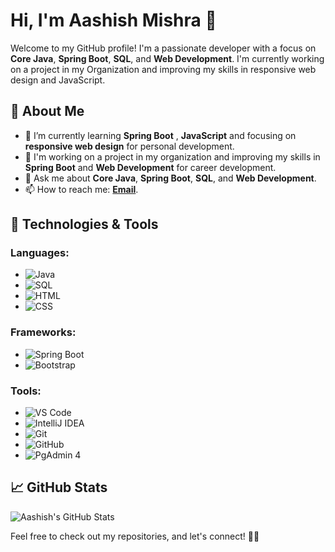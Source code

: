 # Hi, I'm Aashish Mishra 👋

Welcome to my GitHub profile! I'm a passionate developer with a focus on **Core Java**, **Spring Boot**, **SQL**, and **Web Development**. I'm currently working on a project in my Organization and improving my skills in responsive web design and JavaScript.

## 🚀 About Me
- 🌱 I’m currently learning **Spring Boot** , **JavaScript** and focusing on **responsive web design** for personal development.
- 👯 I'm working on a project in my organization and improving my skills in **Spring Boot** and **Web Development** for career development.
- 💬 Ask me about **Core Java**, **Spring Boot**, **SQL**, and **Web Development**.
- 📫 How to reach me: **[Email](mailto:aashishmishra1880@gmail.com)**.

## 🔧 Technologies & Tools

### Languages:
- ![Java](https://img.shields.io/badge/Java-007396?style=flat&logo=java&logoColor=white)
- ![SQL](https://img.shields.io/badge/SQL-003B57?style=flat&logo=postgresql&logoColor=white)
- ![HTML](https://img.shields.io/badge/HTML5-E34F26?style=flat&logo=html5&logoColor=white)
- ![CSS](https://img.shields.io/badge/CSS3-1572B6?style=flat&logo=css3&logoColor=white)

### Frameworks:
- ![Spring Boot](https://img.shields.io/badge/Spring%20Boot-6DB33F?style=flat&logo=springboot&logoColor=white)
- ![Bootstrap](https://img.shields.io/badge/Bootstrap-563D7C?style=flat&logo=bootstrap&logoColor=white)

### Tools:
- ![VS Code](https://img.shields.io/badge/VS%20Code-0078D4?style=flat&logo=visualstudiocode&logoColor=white)
- ![IntelliJ IDEA](https://img.shields.io/badge/IntelliJ%20IDEA-000000?style=flat&logo=intellijidea&logoColor=white)
- ![Git](https://img.shields.io/badge/Git-F05032?style=flat&logo=git&logoColor=white)
- ![GitHub](https://img.shields.io/badge/GitHub-181717?style=flat&logo=github&logoColor=white)
- ![PgAdmin 4](https://img.shields.io/badge/PgAdmin%204-004B87?style=flat&logo=pgadmin&logoColor=white)

## 📈 GitHub Stats
![Aashish's GitHub Stats](https://github-readme-stats.vercel.app/api?username=Mishra-Aashish&show_icons=true&hide_title=true&count_private=true&theme=radical)

Feel free to check out my repositories, and let's connect! 👨‍💻
